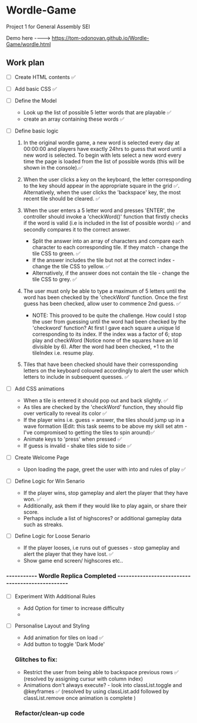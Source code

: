 # Wordle-Game

Project 1 for General Assembly SEI

Demo here ---->  https://tom-odonovan.github.io/Wordle-Game/wordle.html

## Work plan

- [ ] Create HTML contents ✅
- [ ] Add basic CSS ✅
- [ ] Define the Model
    - Look up the list of possible 5 letter words that are playable ✅
    - create an array containing these words ✅

- [ ] Define basic logic 
    1) In the original wordle game, a new word is selected every day at 00:00:00 and players have exactly 24hrs to guess that word until a new word is selected. To begin with lets select a new word every time the page is loaded from the list of possible words (this will be shown in the console).✅

    2) When the user clicks a key on the keyboard, the letter corresponding to the key should appear in the appropriate square in the grid ✅. Alternatively, when the user clicks the 'backspace' key, the most recent tile should be cleared. ✅

    3) When the user enters a 5 letter word and presses 'ENTER', the controller should invoke a 'checkWord()' function that firstly checks if the word is valid (i.e is included in the list of possible words) ✅ and secondly compares it to the correct answer. 

        - Split the answer into an array of characters and compare each character to each corresponding tile. If they match - change the tile CSS to green. ✅ 
        - If the answer includes the tile but not at the correct index - change the tile CSS to yellow. ✅ 
        - Alternatively, if the answer does not contain the tile - change the tile CSS to grey. ✅
    
    4) The user must only be able to type a maximum of 5 letters until the word has been checked by the 'checkWord' function. Once the first guess has been checked, allow user to commence 2nd guess. ✅

        - NOTE: This prooved to be quite the challenge. How could I stop the user from guessing until the word had been checked by the 'checkword' function? At first I gave each square a unique Id corresponding to its index. If the index was a factor of 6; stop play and checkWord (Notice none of the squares have an Id divisible by 6). After the word had been checked, +1 to the tileIndex i.e. resume play. 

    5) Tiles that have been checked should have their corressponding letters on the keyboard coloured accordingly to alert the user which letters to include in subsequent quesses. ✅

- [ ] Add CSS animations 
     - When a tile is entered it should pop out and back slightly. ✅
     - As tiles are checked by the 'checkWord' function, they should flip over vertically to reveal its color ✅
     - If the player wins i.e. guess = answer, the tiles should jump up in a wave formation (Edit: this task seems to be above my skill set atm - I've compromised to getting the tiles to spin around)✅
     - Animate keys to 'press' when pressed ✅
     - If guess is invalid - shake tiles side to side ✅

- [ ] Create Welcome Page

    - Upon loading the page, greet the user with into and rules of play ✅  

- [ ] Define Logic for Win Senario

    - If the player wins, stop gameplay and alert the player that they have won. ✅
    - Additionally, ask them if they would like to play again, or share their score.
    - Perhaps include a list of highscores? or additional gameplay data such as streaks.

- [ ] Define Logic for Loose Senario

    - If the player looses, i.e runs out of guesses - stop gameplay and alert the player that they have lost. ✅
    - Show game end screen/ highscores etc..



### ----------- Wordle Replica Completed ------------------------------------------------

- [ ] Experiment With Additional Rules
    - Add Option for timer to increase difficulty
    - 

- [ ] Personalise Layout and Styling
    - Add animation for tiles on load ✅
    - Add button to toggle 'Dark Mode'

     


    ### Glitches to fix:

    - Restrict the user from being able to backspace previous rows ✅ (resolved by assigning cursur with column index)
    - Animations don't always execute? - look into classList.toggle and @keyframes ✅ (resolved by using classList.add followed by classList.remove once animation is complete )

    ### Refactor/clean-up code
